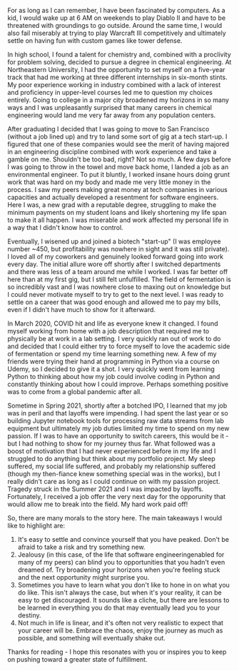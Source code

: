 For as long as I can remember, I have been fascinated by computers. As a kid, I would wake up at 6 AM on weekends to play Diablo II and have to be threatened with groundings to go outside. Around the same time, I would also fail miserably at trying to play Warcraft III competitively and ultimately settle on having fun with custom games like tower defense.

In high school, I found a talent for chemistry and, combined with a proclivity for problem solving, decided to pursue a degree in chemical engineering. At Northeastern University, I had the opportunity to set myself on a five-year track that had me working at three different internships in six-month stints. My poor experience working in industry combined with a lack of interest and proficiency in upper-level courses led me to question my choices entirely. Going to college in a major city broadened my horizons in so many ways and I was unpleasantly surprised that many careers in chemical engineering would land me very far away from any population centers.

After graduating I decided that I was going to move to San Francisco (without a job lined up) and try to land some sort of gig at a tech start-up. I figured that one of these companies would see the merit of having majored in an engineering discipline combined with work experience and take a gamble on me. Shouldn't be too bad, right? Not so much. A few days before I was going to throw in the towel and move back home, I landed a job as an environmental engineer. To put it bluntly, I worked insane hours doing grunt work that was hard on my body and made me very little money in the process. I saw my peers making great money at tech companies in various capacities and actually developed a resentment for software engineers. Here I was, a new grad with a reputable degree, struggling to make the minimum payments on my student loans and likely shortening my life span to make it all happen. I was miserable and work affected my personal life in a way that I didn't know how to control.

Eventually, I wisened up and joined a biotech "start-up" (I was employee number ~450, but profitability was nowhere in sight and it was still private). I loved all of my coworkers and genuinely looked forward going into work every day. The initial allure wore off shortly after I switched departments and there was less of a team around me while I worked. I was far better off here than at my first gig, but I still felt unfulfilled. The field of fermentation is so incredibly vast and I was nowhere close to maxing out on knowledge but I could never motivate myself to try to get to the next level. I was ready to settle on a career that was good enough and allowed me to pay my bills, even if I didn't have much to show for it afterward.

In March 2020, COVID hit and life as everyone knew it changed. I found myself working from home with a job description that required me to physically be at work in a lab setting. I very quickly ran out of work to do and decided that I could either try to force myself to love the academic side of fermentation or spend my time learning something new. A few of my friends were trying their hand at programming in Python via a course on Udemy, so I decided to give it a shot. I very quickly went from learning Python to thinking about how my job could involve coding in Python and constantly thinking about how I could improve. Perhaps something positive was to come from a global pandemic after all.

Sometime in Spring 2021, shortly after a botched IPO, I learned that my job was in peril and that layoffs were impending. I had spent the last year or so building Jupyter notebook tools for processing raw data streams from lab equipment but ultimately my job duties limited my time to spend on my new passion. If I was to have an opportunity to switch careers, this would be it - but I had nothing to show for my journey thus far. What followed was a boost of motivation that I had never experienced before in my life and I struggled to do anything but think about my portfolio project. My sleep suffered, my social life suffered, and probably my relationship suffered (though my then-fiance knew something special was in the works), but I really didn't care as long as I could continue on with my passion project. Tragedy struck in the Summer 2021 and I was impacted by layoffs. Fortunately, I received a job offer the very next day for the opporunity that would allow me to break into the field. My hard work paid off!

So, there are many morals to the story here. The main takeaways I would like to highlight are:

1. It's easy to settle and convince yourself that you have peaked. Don't be afraid to take a risk and try something new.
2. Jealousy (in this case, of the life that software engineeringenabled for many of my peers) can blind you to opportunities that you hadn't even dreamed of. Try broadening your horizons when you're feeling stuck and the next opportunity might surprise you.
3. Sometimes you have to learn what you don't like to hone in on what you do like. This isn't always the case, but when it's your reality, it can be easy to get discouraged. It sounds like a cliche, but there are lessons to be learned in everything you do that may eventually lead you to your destiny.
4. Not much in life is linear, and it's often not very realistic to expect that your career will be. Embrace the chaos, enjoy the journey as much as possible, and something will eventually shake out.

Thanks for reading - I hope this resonates with you or inspires you to keep on pushing toward a greater state of fulfillment.
